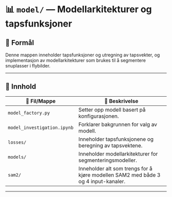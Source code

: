# 📊 `model/` — Modellarkitekturer og tapsfunksjoner

## 📌 Formål
Denne mappen inneholder tapsfunksjoner og utregning av tapsvekter, og implementasjon av modellarkitekturer som brukes til å segmentere snuplasser i flybilder.

---

## 📂 Innhold

| 📁 Fil/Mappe               | 📖 Beskrivelse |
|-----------------------------|----------------|
| `model_factory.py`          | Setter opp modell basert på konfigurasjonen. |
| `model_investigation.ipynb` | Forklarer bakgrunnen for valg av modell. |
| `losses/`                   | Inneholder tapsfunksjonene og beregning av tapsvektene. |
| `models/`                   | Inneholder modellarkitekturer for segmenteringsmodeller. |
| `sam2/`                     | Inneholder alt som trengs for å kjøre modellen SAM2 med både 3 og 4 input-kanaler. |

---